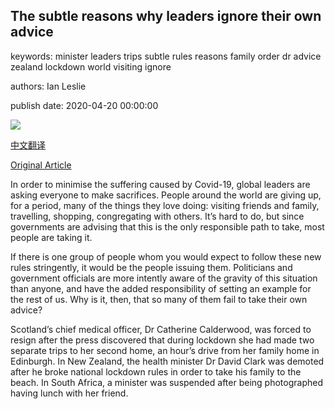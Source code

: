 ## The subtle reasons why leaders ignore their own advice

keywords: minister leaders trips subtle rules reasons family order dr advice zealand lockdown world visiting ignore

authors: Ian Leslie

publish date: 2020-04-20 00:00:00

![](https://ichef.bbci.co.uk/wwfeatures/live/624_351/images/live/p0/8b/14/p08b14zs.jpg)

[中文翻译](The%20subtle%20reasons%20why%20leaders%20ignore%20their%20own%20advice_zh.md)

[Original Article](https://www.bbc.com/worklife/article/20200420-the-subtle-reasons-why-leaders-ignore-their-own-advice)

In order to minimise the suffering caused by Covid-19, global leaders are asking everyone to make sacrifices. People around the world are giving up, for a period, many of the things they love doing: visiting friends and family, travelling, shopping, congregating with others. It’s hard to do, but since governments are advising that this is the only responsible path to take, most people are taking it.

If there is one group of people whom you would expect to follow these new rules stringently, it would be the people issuing them. Politicians and government officials are more intently aware of the gravity of this situation than anyone, and have the added responsibility of setting an example for the rest of us. Why is it, then, that so many of them fail to take their own advice?

Scotland’s chief medical officer, Dr Catherine Calderwood, was forced to resign after the press discovered that during lockdown she had made two separate trips to her second home, an hour’s drive from her family home in Edinburgh. In New Zealand, the health minister Dr David Clark was demoted after he broke national lockdown rules in order to take his family to the beach. In South Africa, a minister was suspended after being photographed having lunch with her friend.